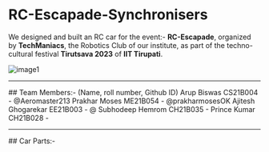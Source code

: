 # RC-Escapade-Synchronisers

We designed and built an RC car for the event:- **RC-Escapade**, organized by **TechManiacs**, the Robotics Club of our institute, as part of the techno-cultural festival **Tirutsava 2023** of **IIT Tirupati**.

![image1]()
<hr>
## Team Members:- (Name, roll number, Github ID)
Arup Biswas CS21B004 - @Aeromaster213
Prakhar Moses ME21B054 - @prakharmosesOK
Ajitesh Ghogarekar EE21B003 - @
Subhodeep Hemrom CH21B035 -
Prince Kumar CH21B028 -
<hr>
## Car Parts:-

